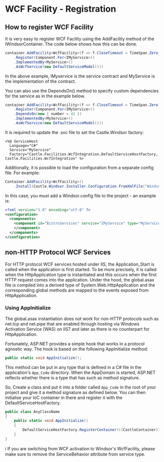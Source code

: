 # WCF Facility - Registration

## How to register WCF Facility

It is very easy to register WCF Facility using the AddFacility method of the IWindsorContainer. The code below shows how
this can be done.

```csharp
container.AddFacility<WcfFacility>(f => f.CloseTimeout = TimeSpan.Zero)
    .Register(Component.For<IMyService>()
    .ImplementedBy<MyService>()
    .AsWcfService(new DefaultServiceModel()))
```

In the above example, IMyservice is the service contract and MyService is the implementation of the contract.

You can also use the DependsOn() method to specify custom dependencies for the service as in the example below.

```csharp
container.AddFacility<WcfFacility>(f => f.CloseTimeout = TimeSpan.Zero)
    .Register(Component.For<IMyService>()
    .DependsOn(new { number = 42 })
    .ImplementedBy<MyService>()
    .AsWcfService(new DefaultServiceModel()))
```

It is required to update the .svc file to set the Castle.Windsor factory:

```
<%@ ServiceHost
  Language="C#"
  Service="MyService"
  Factory="Castle.Facilities.WcfIntegration.DefaultServiceHostFactory, Castle.Facilities.WcfIntegration" %>
```

Additionally, it is possible to load the configuration from a separate config file. For example:

```csharp
Container.AddFacility<WcfFacility>()
    .Install(Castle.Windsor.Installer.Configuration.FromXmlFile("Windsor.config"));

```

In this case, you must add a Windsor.config file to the project - an example is:

```xml
<?xml version="1.0" encoding="utf-8" ?>
<configuration>
  <components>
    <component id="BistroServices" service="IMyService" type="MyService" lifestyle="transient">
    </component>
  </components>
</configuration>
```

## non-HTTP Protocol WCF Services

For HTTP protocol WCF services hosted under IIS, the Application_Start is called when the application is first started.
To be more precisely, it is called when the HttpApplication type is instantiated and this occurs when the first HTTP
request comes into the application. Under the hood, the global.asax file is compiled into a derived type of
System.Web.HttpApplication and the corresponding global methods are mapped to the events exposed from HttpApplication.

### Using AppInitialize

The global.asax instantiation does not work for non-HTTP protocols such as net.tcp and net.pipe that are enabled through
hosting via Windows Activation Service (WAS) on IIS7 and later as there is no counterpart for HttpApplication.

Fortunately, ASP.NET provides a simple hook that works in a protocol agnostic way. The hook is based on the following
AppInitialize method:

```csharp
public static void AppInitialize();
```

This method can be put in any type that is defined in a C# file in the application's `App_Code` directory. When the
AppDomain is started, ASP.NET reflects whether there is a type that has such as method signature.

So, Create a class and put it into a folder called `App_Code` in the root of your project and give it a method signature
as defined below. You can then initialise your IoC container in there and register it with the
DefaultServiceHostFactory.

```csharp
public class AnyClassName
{
    public static void AppInitialize()
    {
        DefaultServiceHostFactory.RegisterContainer(((CastleContainer)IoC.Container).WindsorContainer.Kernel);
    }
}
```

:information_source: If you are switching from WCF activation to Windsor's WcfFacility, please make sure to remove the
ServiceBehavior attribute from service type.